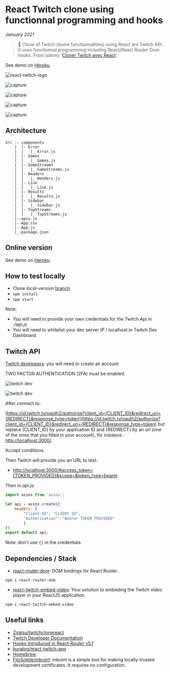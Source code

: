 # React Twitch clone using functionnal programming and hooks

*January 2021*

> 🔨 Clone of Twitch (some functionnalities) using React ant Twitch API. It uses functionnal programming including React/React Router Dom hooks. From udemy '[Cloner Twitch avec React](https://www.udemy.com/course/cloner-twitch-avec-react/)'.

See demo on [Heroku](https://raigyo-twitch-clone.herokuapp.com/).


![react-twitch-logo](_readme-img/react-twitch-logo.png)

![capture](_readme-img/capture-01.jpg)

![capture](_readme-img/capture-02.jpg)

![capture](_readme-img/capture-03.jpg)

![capture](_readme-img/capture-04.jpg)

## Architecture

````
Src -- components
    |  |- Error
    |  |   |_ Error.js
    |  |- Games
    |  |   |_ Games.js
    |  |- GameStreams
    |  |   |_ GameStreams.js
    |  |- Headers
    |  |   |_ Headers.js
    |  |- Live
    |  |   |_ Live.js
    |  |- Results
    |  |   |_ Results.js
    |  |- Sidebar
    |  |   |_ Sidebar.js
    |  |- TopStreams
    |  |   |_ TopStreams.js
    |--apis.js
    |--App.css
    |--App.js
    |_-package.json
````

## Online version

See demo on [Heroku](https://raigyo-twitch-clone.herokuapp.com/).

## How to test locally

- Clone *local-version* [branch](https://github.com/Raigyo/react-hooks-twitch-clone/tree/local-version)
- `npm install`
- `npm start`

Note:
- You will need to provide your own credentials for the Twitch Api in *./api.js*
- You will need to whitelist your dev server IP / localhost in Twitch Dev Dashboard.

## Twitch API

[Twitch developers](https://dev.twitch.tv/): you will need to create an account

TWO FACTOR AUTHENTICATION (2FA) must be enabled.

![twitch dev](_readme-img/twitch-dev-01.png)

![twitch dev](_readme-img/twitch-dev-02.png)

After connect to:

[https://id.twitch.tv/oauth2/authorize?client_id={CLIENT_ID}&redirect_uri={REDIRECT}&response_type=token](https://id.twitch.tv/oauth2/authorize?client_id={CLIENT_ID}&redirect_uri={REDIRECT}&response_type=token) but replace {CLIENT_ID} by your application ID and {REDIRECT} by an url (one of the ones that you filled in your account), for instance : [http://localhost:3000/](http://localhost:3000/).

Accept conditions.

Then Twitch will provide you an URL to test:

- [http://localhost:3000/#access_token={TOKEN_PROVIDED}&scope=&token_type=bearer](http://localhost:3000/#access_token={TOKEN_PROVIDED}&scope=&token_type=bearer)

Then in *api.js*:

````js
import axios from 'axios';

let api = axios.create({
    headers: {
        "Client-ID": "CLIENT_ID",
        "Authorization": "Bearer TOKEN_PROVIDED"
        }
})
export default api;
````

Note: don't use `{}` in the credentials

## Dependencies / Stack

- [react-router-dom](https://www.npmjs.com/package/react-router-dom): DOM bindings for React Router.

`npm i react-router-dom`

- [react-twitch-embed-video](https://www.npmjs.com/package/react-twitch-embed-video): Your solution to embeding the Twitch video player in your ReactJS application.

`npm i react-twitch-embed-video`

## Useful links
- [Ziratsu/twitchclonereact](https://github.com/Ziratsu/twitchclonereact)
- [Twitch Developer Documentation](https://dev.twitch.tv/docs)
- [Hooks Introduced in React-Router v5.1](https://dev.to/finallynero/hooks-introduced-in-react-router-v5-1-7g8)
- [buralog/react-twitch-app](https://github.com/buralog/react-twitch-app)
- [Homebrew](https://brew.sh/)
- [FiloSottile/mkcert](https://github.com/FiloSottile/mkcert): mkcert is a simple tool for making locally-trusted development certificates. It requires no configuration.